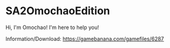 # SA2OmochaoEdition
Hi, I'm Omochao! I'm here to help you!

Information/Download: https://gamebanana.com/gamefiles/6287
